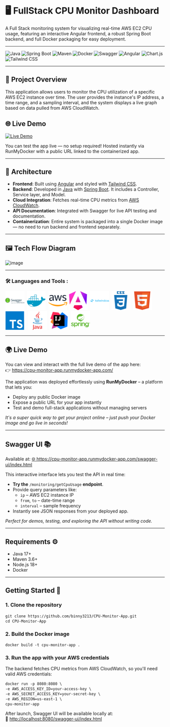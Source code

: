 # 🖥️ FullStack CPU Monitor Dashboard

A Full Stack monitoring system for visualizing real-time AWS EC2 CPU usage, featuring an interactive Angular frontend, a robust Spring Boot backend, and full Docker packaging for easy deployment.

---

![Java](https://img.shields.io/badge/Java-17-blue)
![Spring Boot](https://img.shields.io/badge/Spring_Boot-3.5.0-brightgreen)
![Maven](https://img.shields.io/badge/Maven-3.9.9-red)
![Docker](https://img.shields.io/badge/Docker-Containerized-blue)
![Swagger](https://img.shields.io/badge/Swagger-Enabled-yellowgreen)
![Angular](https://img.shields.io/badge/Angular-17.3.0-red)
![Chart.js](https://img.shields.io/badge/Chart.js-4.4.9-yellowgreen)
![Tailwind CSS](https://img.shields.io/badge/Tailwind_CSS-3.4.17-38b2ac)

---

## 📌 Project Overview

This application allows users to monitor the CPU utilization of a specific AWS EC2 instance over time. The user provides the instance's IP address, a time range, and a sampling interval, and the system displays a live graph based on data pulled from AWS CloudWatch.

## 🌐 Live Demo

<a href="https://cpu-monitor-app.runmydocker-app.com/" target="_blank">
  <img src="https://img.shields.io/badge/🌐 View Live Demo-blue?style=for-the-badge" alt="Live Demo" />
</a>

You can test the app live — no setup required! Hosted instantly via RunMyDocker with a public URL linked to the containerized app.


---

## 🧱 Architecture

- **Frontend**: Built using [Angular](https://angular.io/) and styled with [Tailwind CSS](https://tailwindcss.com/).
- **Backend**: Developed in [Java](https://www.oracle.com/java/) with [Spring Boot](https://spring.io/projects/spring-boot). It includes a Controller, Service layer, and Model.
- **Cloud Integration**: Fetches real-time CPU metrics from [AWS CloudWatch](https://aws.amazon.com/cloudwatch/).
- **API Documentation**: Integrated with Swagger for live API testing and documentation.
- **Containerization**: Entire system is packaged into a single Docker image — no need to run backend and frontend separately.

---

## 🖼️ Tech Flow Diagram

![image](https://github.com/user-attachments/assets/1662ad35-8e70-40ed-a468-f142074f29c2)


---

### :hammer_and_wrench: Languages and Tools :
<div>
  <img src="https://github.com/devicons/devicon/blob/master/icons/swagger/swagger-original-wordmark.svg" title="swagger"  alt="swagger" width="60" height="60"/>&nbsp;
  <img src="https://github.com/devicons/devicon/blob/master/icons/docker/docker-plain.svg" title="Docker" **alt="Docker" width="60" height="60"/>&nbsp
  <img src="https://github.com/devicons/devicon/blob/master/icons/amazonwebservices/amazonwebservices-original-wordmark.svg" title="amazonwebservices" **alt="amazonwebservices" width="60" height="60"/>
  <img src="https://github.com/devicons/devicon/blob/master/icons/angular/angular-original.svg" title="angular" alt="angular" width="60" height="60"/>&nbsp;
  <img src="https://github.com/devicons/devicon/blob/master/icons/tailwindcss/tailwindcss-plain-wordmark.svg"  title="tailwindcss" alt="tailwindcss" width="60" height="60"/>&nbsp;
  <img src="https://github.com/devicons/devicon/blob/master/icons/css3/css3-plain-wordmark.svg"  title="CSS3" alt="CSS" width="60" height="60"/>&nbsp;
  <img src="https://github.com/devicons/devicon/blob/master/icons/html5/html5-original.svg" title="HTML5" alt="HTML" width="60" height="60"/>&nbsp;
  <img src="https://github.com/devicons/devicon/blob/master/icons/typescript/typescript-original.svg" title="typescript" **alt="typescript" width="60" height="60"/>  &nbsp
  <img src="https://github.com/devicons/devicon/blob/master/icons/java/java-original-wordmark.svg" title="Java" **alt="Java" width="60" height="60"/>&nbsp
  <img src="https://github.com/devicons/devicon/blob/master/icons/intellij/intellij-original.svg" title="intellij" **alt="intellij" width="60" height="60"/>&nbsp
  <img src="https://github.com/devicons/devicon/blob/master/icons/spring/spring-original-wordmark.svg" title="spring" **alt="spring" width="60" height="60"/>&nbsp
</div>

---
<h2>🌍 Live Demo</h2>

<p>
You can view and interact with the full live demo of the app here:<br>
👉 <a href="https://cpu-monitor-app.runmydocker-app.com/" target="_blank">
https://cpu-monitor-app.runmydocker-app.com/</a>
</p>

<p>
The application was deployed effortlessly using <strong>RunMyDocker</strong> – a platform that lets you:
</p>
<ul>
  <li>Deploy any public Docker image</li>
  <li>Expose a public URL for your app instantly</li>
  <li>Test and demo full-stack applications without managing servers</li>
</ul>

<p><em>It's a super quick way to get your project online – just push your Docker image and go live in seconds!</em></p>

---

<h2>Swagger UI 📚</h2>
<p>
  Available at: <a href="https://cpu-monitor-app.runmydocker-app.com/swagger-ui/index.html" target="_blank">
  🌐 https://cpu-monitor-app.runmydocker-app.com/swagger-ui/index.html</a>
</p>

<p>This interactive interface lets you test the API in real time:</p>
<ul>
  <li><strong>Try the</strong> <code>/monitoring/getCpuUsage</code> <strong>endpoint</strong>.</li>
  <li>Provide query parameters like:
    <ul>
      <li><code>ip</code> – AWS EC2 instance IP</li>
      <li><code>from</code>, <code>to</code> – date-time range</li>
      <li><code>interval</code> – sample frequency</li>
    </ul>
  </li>
  <li>Instantly see JSON responses from your deployed app.</li>
</ul>
<p><em>Perfect for demos, testing, and exploring the API without writing code.</em></p>

<hr>

<h2>Requirements ⚙️</h2>
<ul>
  <li>Java 17+</li>
  <li>Maven 3.6+</li>
  <li>Node.js 18+</li>
  <li>Docker</li>
</ul>

<hr>

<h2>Getting Started 🚀</h2>

<h3>1. Clone the repository</h3>
<pre><code>git clone https://github.com/binny3213/CPU-Monitor-App.git
cd CPU-Monitor-App
</code></pre>

<h3>2. Build the Docker image</h3>
<pre><code>docker build -t cpu-monitor-app .
</code></pre>

<h3>3. Run the app with your AWS credentials</h3>
<p>
The backend fetches CPU metrics from AWS CloudWatch, so you'll need valid AWS credentials:
</p>
<pre><code>docker run -p 8080:8080 \
-e AWS_ACCESS_KEY_ID=your-access-key \
-e AWS_SECRET_ACCESS_KEY=your-secret-key \
-e AWS_REGION=us-east-1 \
cpu-monitor-app
</code></pre>

<p>
After launch, Swagger UI will be available locally at:<br>
📍 <a href="http://localhost:8080/swagger-ui/index.html">http://localhost:8080/swagger-ui/index.html</a>
</p>


